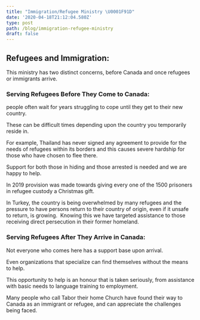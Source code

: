 ```yaml
---
title: "Immigration/Refugee Ministry \U0001F91D"
date: '2020-04-18T21:12:04.580Z'
type: post
path: /blog/immigration-refugee-ministry
draft: false
---
```

## Refugees and Immigration: 

This ministry has two distinct concerns, before Canada and once refugees or immigrants arrive.  

### Serving Refugees Before They Come to Canada: 

people often wait for years struggling to cope until they get to their new country.  

These can be difficult times depending upon the country you temporarily reside in.  

For example, Thailand has never signed any agreement to provide for the needs of refugees within its borders and this causes severe hardship for those who have chosen to flee there.  

Support for both those in hiding and those arrested is needed and we are happy to help.  

In 2019 provision was made towards giving every one of the 1500 prisoners in refugee custody a Christmas gift. 

 In Turkey, the country is being overwhelmed by many refugees and the pressure to have persons return to their country of origin, even if it unsafe to return, is growing.  Knowing this we have targeted assistance to those receiving direct persecution in their former homeland.  

### Serving Refugees After They Arrive in Canada: 

Not everyone who comes here has a support base upon arrival.  

Even organizations that specialize can find themselves without the means to help.  

This opportunity to help is an honour that is taken seriously, from assistance with basic needs to language training to employment.  

Many people who call Tabor their home Church have found their way to Canada as an immigrant or refugee, and can appreciate the challenges being faced.